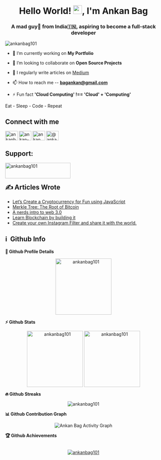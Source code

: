 <h1 align="center">Hello World! 
<img src="https://media.giphy.com/media/hvRJCLFzcasrR4ia7z/giphy.gif" width="28">, I'm Ankan Bag</h1>
<h3 align="center">A mad guy🤪 from India🇮🇳, aspiring to become a full-stack developer</h3>

<p align="left"> <img src="https://komarev.com/ghpvc/?username=ankanbag101&label=Profile%20views&color=0e75b6&style=flat" alt="ankanbag101" /> </p>

- 🔭 I’m currently working on **My Portfolio**

- 👯 I’m looking to collaborate on **Open Source Projects**

- 📝 I regularly write articles on [Medium](https://ankan101.medium.com)

- 📫 How to reach me -- **bagankan@gmail.com**

- ⚡ Fun fact **'Cloud Computing' !== 'Cloud' + 'Computing'**

Eat - Sleep - Code - Repeat

## Connect with me

<p align="left">
<a href="https://twitter.com/ankanbag06" target="blank"><img align="center" src="https://raw.githubusercontent.com/rahuldkjain/github-profile-readme-generator/master/src/images/icons/Social/twitter.svg" alt="ankanbag06" height="30" width="40" /></a>
<a href="https://linkedin.com/in/ankan-bag-74a238222" target="blank"><img align="center" src="https://raw.githubusercontent.com/rahuldkjain/github-profile-readme-generator/master/src/images/icons/Social/linked-in-alt.svg" alt="ankan-bag-74a238222" height="30" width="40" /></a>
<a href="https://instagram.com/ankan.dev101" target="blank"><img align="center" src="https://raw.githubusercontent.com/rahuldkjain/github-profile-readme-generator/master/src/images/icons/Social/instagram.svg" alt="ankan.dev101" height="30" width="40" /></a>
<a href="https://medium.com/@ankan101" target="blank"><img align="center" src="https://raw.githubusercontent.com/rahuldkjain/github-profile-readme-generator/master/src/images/icons/Social/medium.svg" alt="@ankan101" height="30" width="40" /></a>
</p>

<h2 align="left">Support:</h2>
<p><a href="https://www.buymeacoffee.com/ankanbag101"> <img align="left" src="https://cdn.buymeacoffee.com/buttons/v2/default-yellow.png" height="50" width="210" alt="ankanbag101" /></a></p>

<br /><br />

## ✍ Articles Wrote

<!-- BLOG-POST-LIST:START -->
- [Let’s Create a Cryptocurrency for Fun using JavaScript](https://javascript.plainenglish.io/lets-create-a-cryptocurrency-for-fun-using-javascript-42894b50e44c?source=rss-64a1a123e2db------2)
- [Merkle Tree: The Root of Bitcoin](https://enlear.academy/merkle-tree-the-root-of-bitcoin-5a9062394fbf?source=rss-64a1a123e2db------2)
- [A nerds intro to web 3.0](https://levelup.gitconnected.com/a-nerds-intro-to-web-3-0-c6f7c07417b?source=rss-64a1a123e2db------2)
- [Learn Blockchain by building it](https://levelup.gitconnected.com/learn-blockchain-by-building-it-f2f8ccc54892?source=rss-64a1a123e2db------2)
- [Create your own Instagram Filter and share it with the world.](https://levelup.gitconnected.com/create-your-own-instagram-filter-and-share-it-with-the-world-26702c427ea3?source=rss-64a1a123e2db------2)
<!-- BLOG-POST-LIST:END -->

<h2>ℹ️ &nbsp;Github Info</h2>
	
  <summary><b>🔎 Github Profile Details</b></summary>
<p align="center"><img height="180em" src="https://github-profile-summary-cards.vercel.app/api/cards/profile-details?username=ankanbag101&theme=dracula" alt="ankanbag101" align = "center"/></p>

  <summary><b>⚡ Github Stats</b></summary>
<p align="center"><img height="180em" src="https://github-readme-stats.vercel.app/api?username=ankanbag101&hide_border=true&count_private=true&show_icons=true&theme=dracula" alt="ankanbag101" align = "center"/>
<img height="180em" src="https://github-readme-stats.vercel.app/api/top-langs?username=ankanbag101&show_icons=true&locale=en&layout=compact&hide_border=true&theme=dracula" alt="ankanbag101" align = "center"/></p>

 <summary><b>🔥 Github Streaks</b></summary>
<p align="center"><img src="https://github-readme-streak-stats.herokuapp.com/?user=ankanbag101&theme=black-ice&hide_border=true&stroke=0000&background=0D1117&ring=e05397&fire=e05397&currStreakLabel=e05397" alt="ankanbag101" /></p>

<summary><b>📊 Github Contribution Graph</b></summary>
<p align="center"<a href="#"><img alt="Ankan Bag Activity Graph" src="https://activity-graph.herokuapp.com/graph?username=ankanbag101&bg_color=0D1117&color=e05397&line=e05397&point=FFFFFF&hide_border=true&" /></a></p>
<!-- </details>
<details>    -->
 <summary><b>🏆 Github Achievements</b></summary>
 <br />
<p align="center"> <a href="https://github.com/ankanbag101"><img src="https://github-profile-trophy.vercel.app/?username=ankanbag101&margin-w=5&theme=dracula" alt="ankanbag101" /></a> </p>

<br>
